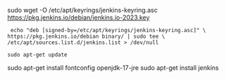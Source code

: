 sudo wget -O /etc/apt/keyrings/jenkins-keyring.asc \
    https://pkg.jenkins.io/debian/jenkins.io-2023.key

     echo "deb [signed-by=/etc/apt/keyrings/jenkins-keyring.asc]" \
    https://pkg.jenkins.io/debian binary/ | sudo tee \
    /etc/apt/sources.list.d/jenkins.list > /dev/null

    sudo apt-get update
  sudo apt-get install fontconfig openjdk-17-jre
  sudo apt-get install jenkins
